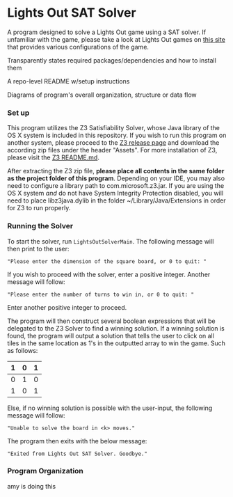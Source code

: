# Lights Out SAT Solver
A program designed to solve a Lights Out game using a SAT solver. If unfamiliar with the game, please take a look at Lights Out games on [this site](https://www.geogebra.org/m/JexnDJpt) that provides various configurations of the game. 

Transparently states required packages/dependencies and how to install them

A repo-level README w/setup instructions

Diagrams of program's overall organization, structure or data flow

### Set up

This program utilizes the Z3 Satisfiability Solver, whose Java library of the OS X system is included in this repository. If you wish to run this program on another 
system, please proceed to the [Z3 release page](https://github.com/Z3Prover/z3/releases) and download the according zip files under the header "Assets". For more installation of Z3, please visit the [Z3 README.md](https://github.com/Z3Prover/z3/blob/master/README.md).

After extracting the Z3 zip file, **please place all contents in the same folder as the project folder of this program**. Depending on your IDE, you may also need to configure a library path to com.microsoft.z3.jar. If you are using the OS X system *and* do not have System Integrity Protection disabled, you will need to place libz3java.dylib in the folder ~/Library/Java/Extensions in order for Z3 to run properly. 


### Running the Solver

To start the solver, run `LightsOutSolverMain`. The following message will then print to the user:

`"Please enter the dimension of the square board, or 0 to quit: "`

If you wish to proceed with the solver, enter a positive integer. Another message will follow:

`"Please enter the number of turns to win in, or 0 to quit: "`

Enter another positive integer to proceed.

The program will then construct several boolean expressions that will be delegated to the Z3 Solver to find a winning solution.
If a winning solution is found, the program will output a solution that tells the user to click on all tiles in the same location 
as 1's in the outputted array to win the game. Such as follows:

| 1 | 0 | 1 |
|---|---|---|
| 0 | 1 | 0 |
| 1 | 0 | 1 |

Else, if no winning solution is possible with the user-input, the following message will follow:

`"Unable to solve the board in <k> moves."`

The program then exits with the below message:

`"Exited from Lights Out SAT Solver. Goodbye."`

### Program Organization

amy is doing this
